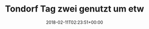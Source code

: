 ---
retweeted: false
source: <a href="http://www.samruston.co.uk" rel="nofollow">Flamingo for Android</a>
entities:
  hashtags: []
  symbols: []
  user_mentions: []
  urls:
  - url: https://t.co/TuVDd8kC3a
    expanded_url: http://rubyberlin.org
    display_url: rubyberlin.org
    indices:
    - '52'
    - '75'
display_text_range:
- '0'
- '113'
favorite_count: '0'
id_str: '962512477320826880'
truncated: false
retweet_count: '0'
id: '962512477320826880'
possibly_sensitive: false
created_at: Sun Feb 11 02:23:51 +0000 2018
favorited: false
full_text: Tondorf Tag zwei genutzt um etwas Frühlingsputz auf  zu betreiben. Feedback
  willkommen. :D
lang: de
quote_url: http://rubyberlin.org
tags:
- pesos:twitter
date: '2018-02-11T02:23:51+00:00'
src: https://twitter.com/bascht/status/962512477320826880
original_url: https://twitter.com/bascht/status/962512477320826880
type: twitter_tweet
text: Tondorf Tag zwei genutzt um etwas Frühlingsputz auf  zu betreiben. Feedback
  willkommen. :D
title: Tondorf Tag zwei genutzt um etw

---